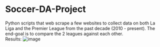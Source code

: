 # Soccer-DA-Project
Python scripts that web scrape a few websites to collect data on both La Liga and the Premier League from the past decade (2010 - present). The end-goal is to compare the 2 leagues against each other.<br/>
Results:
![image](https://user-images.githubusercontent.com/24307823/181957961-69d6d03e-f2ca-4ac5-bb8b-9eaa232735ce.png)
